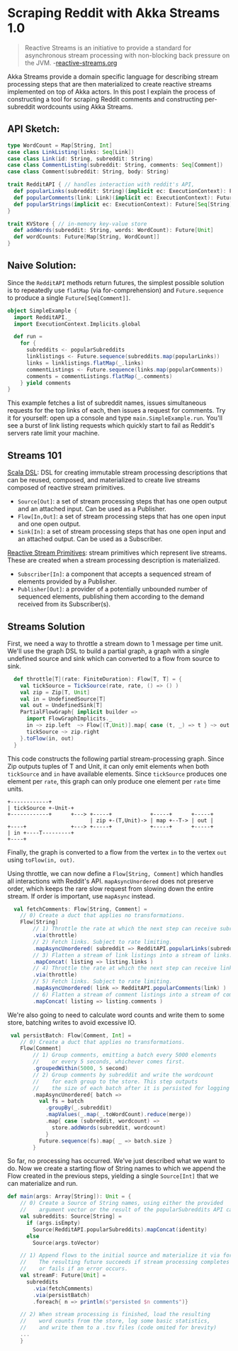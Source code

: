 Scraping Reddit with Akka Streams 1.0
=====================================

> Reactive Streams is an initiative to provide a standard for asynchronous stream processing with non-blocking back pressure on the JVM.
> -[reactive-streams.org](http://www.reactive-streams.org/)

Akka Streams provide a domain specific language for describing stream processing steps that are then materialized to create reactive streams implemented on top of Akka actors. In this post I explain the process of constructing a tool for scraping Reddit comments and constructing per-subreddit wordcounts using Akka Streams.

API Sketch:
-----------

```scala
type WordCount = Map[String, Int]
case class LinkListing(links: Seq[Link])
case class Link(id: String, subreddit: String)
case class CommentListing(subreddit: String, comments: Seq[Comment])
case class Comment(subreddit: String, body: String)

trait RedditAPI { // handles interaction with reddit's API,
  def popularLinks(subreddit: String)(implicit ec: ExecutionContext): Future[LinkListing]
  def popularComments(link: Link)(implicit ec: ExecutionContext): Future[CommentListing]
  def popularStrings(implicit ec: ExecutionContext): Future[Seq[String]]
}

trait KVStore { // in-memory key-value store
  def addWords(subreddit: String, words: WordCount): Future[Unit]
  def wordCounts: Future[Map[String, WordCount]]
}
```

Naive Solution:
--------------

Since the `RedditAPI` methods return futures, the simplest possible solution is to repeatedly use `flatMap` (via for-comprehension) and `Future.sequence` to produce a single `Future[Seq[Comment]]`.

```scala
object SimpleExample {
  import RedditAPI._
  import ExecutionContext.Implicits.global

  def run =
    for {
      subreddits <- popularSubreddits
      linklistings <- Future.sequence(subreddits.map(popularLinks))
      links = linklistings.flatMap(_.links)
      commentListings <- Future.sequence(links.map(popularComments))
      comments = commentListings.flatMap(_.comments)
    } yield comments
}
```
This example fetches a list of subreddit names, issues simultaneous requests for the top links of each, then issues a request for comments. Try it for yourself: open up a console and type `main.SimpleExample.run`. You'll see a burst of link listing requests which quickly start to fail as Reddit's servers rate limit your machine.

Streams 101
-----------

[Scala DSL](http://doc.akka.io/api/akka-stream-and-http-experimental/1.0-M1/index.html#akka.stream.scaladsl.package): DSL for creating immutable stream processing descriptions that can be reused, composed, and materialized to create live streams composed of reactive stream primitives.
- `Source[Out]`: a set of stream processing steps that has one open output and an attached input. Can be used as a Publisher.
- `Flow[In,Out]`: a set of stream processing steps that has one open input and one open output.
- `Sink[In]`: a set of stream processing steps that has one open input and an attached output. Can be used as a Subscriber.

[Reactive Stream Primitives](https://github.com/reactive-streams/reactive-streams): stream primitives which represent live streams. These are created when a stream processing description is materialized.
- `Subscriber[In]`: a component that accepts a sequenced stream of elements provided by a Publisher.
- `Publisher[Out]`: a provider of a potentially unbounded number of sequenced elements, publishing them according to the demand received from its Subscriber(s).


Streams Solution
----------------

First, we need a way to throttle a stream down to 1 message per time unit. We'll use the graph DSL to build a partial graph, a graph with a single undefined source and sink which can converted to a flow from source to sink.

```scala
  def throttle[T](rate: FiniteDuration): Flow[T, T] = {
    val tickSource = TickSource(rate, rate, () => () )
    val zip = Zip[T, Unit] 
    val in = UndefinedSource[T]
    val out = UndefinedSink[T]
    PartialFlowGraph{ implicit builder =>
      import FlowGraphImplicits._
      in ~> zip.left  ~> Flow[(T,Unit)].map{ case (t, _) => t } ~> out
      tickSource ~> zip.right
    }.toFlow(in, out)
  }
```

This code constructs the following partial stream-processing graph. Since Zip outputs tuples of T and Unit, it can only emit elements when both `tickSource` and `in` have available elements. Since `tickSource` produces one element per `rate`, this graph can only produce one element per `rate` time units.

```
+------------+
| tickSource +-Unit-+
+------------+      +---> +-----+            +-----+      +-----+
                          | zip +-(T,Unit)-> | map +--T-> | out |
+----+              +---> +-----+            +-----+      +-----+
| in +----T---------+
+----+
````

Finally, the graph is converted to a flow from the vertex `in` to the vertex `out` using `toFlow(in, out)`.



Using throttle, we can now define a `Flow[String, Comment]` which handles all interactions with Reddit's API.  `mapAsyncUnordered` does not preserve order, which keeps the rare slow request from slowing down the entire stream. If order is important, use `mapAsync` instead.

```scala
  val fetchComments: Flow[String, Comment] =
    // 0) Create a duct that applies no transformations.
    Flow[String]
        // 1) Throttle the rate at which the next step can receive subreddit names.
        .via(throttle)
        // 2) Fetch links. Subject to rate limiting.
        .mapAsyncUnordered( subreddit => RedditAPI.popularLinks(subreddit) )
        // 3) Flatten a stream of link listings into a stream of links.
        .mapConcat( listing => listing.links )
        // 4) Throttle the rate at which the next step can receive links.
        .via(throttle)
        // 5) Fetch links. Subject to rate limiting.
        .mapAsyncUnordered( link => RedditAPI.popularComments(link) )
        // 6) Flatten a stream of comment listings into a stream of comments.
        .mapConcat( listing => listing.comments )
```


We're also going to need to calculate word counts and write them to some store, batching writes to avoid excessive IO.

```scala
 val persistBatch: Flow[Comment, Int] =
    // 0) Create a duct that applies no transformations.
    Flow[Comment]
        // 1) Group comments, emitting a batch every 5000 elements
        //    or every 5 seconds, whichever comes first.
        .groupedWithin(5000, 5 second)
        // 2) Group comments by subreddit and write the wordcount
        //    for each group to the store. This step outputs
        //    the size of each batch after it is persisted for logging
        .mapAsyncUnordered{ batch =>
          val fs = batch
            .groupBy(_.subreddit)
            .mapValues(_.map(_.toWordCount).reduce(merge))
            .map{ case (subreddit, wordcount) =>
              store.addWords(subreddit, wordcount)
            }
          Future.sequence(fs).map{ _ => batch.size }
        }
```

So far, no processing has occurred. We've just described what we want to do. Now we create a starting flow of String names to which we append the Flow created in the previous steps, yielding a single `Source[Int]` that we can materialize and run.

```scala
def main(args: Array[String]): Unit = {
    // 0) Create a Source of String names, using either the provided
    //    argument vector or the result of the popularSubreddits API call.
    val subreddits: Source[String] =
      if (args.isEmpty)
        Source(RedditAPI.popularSubreddits).mapConcat(identity)
      else
        Source(args.toVector)

    // 1) Append flows to the initial source and materialize it via forEach.
    //    The resulting future succeeds if stream processing completes 
    //    or fails if an error occurs.
    val streamF: Future[Unit] =
      subreddits
        .via(fetchComments)
        .via(persistBatch)
        .foreach{ n => println(s"persisted $n comments")}

    // 2) When stream processing is finished, load the resulting
    //    word counts from the store, log some basic statistics,
    //    and write them to a .tsv files (code omited for brevity)
    ...
    }
```
